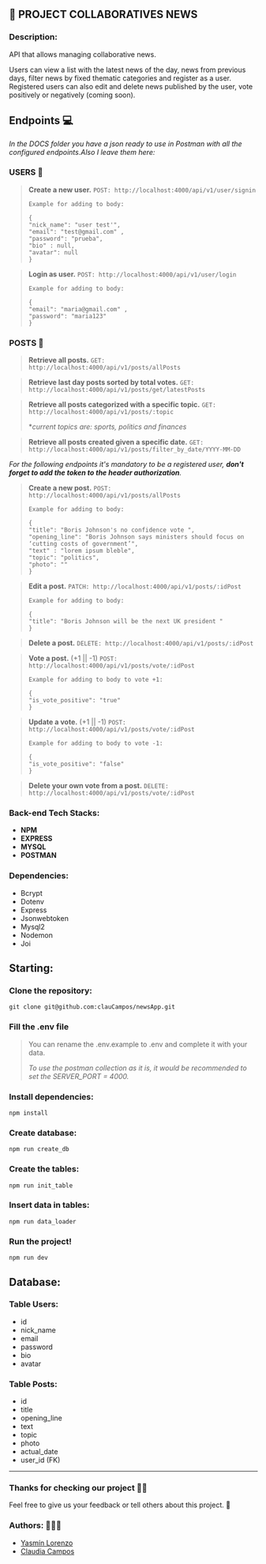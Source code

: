 ## 📝 PROJECT COLLABORATIVES NEWS

### Description: 

API that allows managing collaborative news.

Users can view a list with the latest news of the day, news from previous days, filter news by 
fixed thematic categories and register as a user.
Registered users can also edit and delete news published by the user, vote positively or negatively (coming soon).

## Endpoints 💻

_In the DOCS folder you have a json ready to use in Postman with all the configured endpoints.Also I leave them here:_

### USERS 👤

>__Create a new user.__
`POST: http://localhost:4000/api/v1/user/signin`
>```
>Example for adding to body:
>
>{
>"nick_name": "user test'",
>"email": "test@gmail.com" ,
>"password": "prueba",
>"bio" : null,
>"avatar": null
>}

>
>__Login as user.__ 
`POST: http://localhost:4000/api/v1/user/login`
> ```
> Example for adding to body:
>
> {
> "email": "maria@gmail.com" ,
> "password": "maria123"
> }

### POSTS 💬

>__Retrieve all posts.__
`GET: http://localhost:4000/api/v1/posts/allPosts`


>__Retrieve last day posts sorted by total votes.__
`GET: http://localhost:4000/api/v1/posts/get/latestPosts`

>__Retrieve all posts categorized with a specific topic.__
`GET: http://localhost:4000/api/v1/posts/:topic
`
>
> **current topics are: sports, politics and finances*

>__Retrieve all posts created given a specific date.__
`GET: http://localhost:4000/api/v1/posts/filter_by_date/YYYY-MM-DD`

_For the following endpoints it's mandatory to be a registered user, **don't forget to add the token to the header authorization**._

>__Create a new post.__
`POST: http://localhost:4000/api/v1/posts/allPosts`
>```
>Example for adding to body:
>
>{
>"title": "Boris Johnson's no confidence vote ",
>"opening_line": "Boris Johnson says ministers should focus on ‘cutting costs of government’",
>"text" : "lorem ipsum bleble",
>"topic": "politics",
>"photo": ""
>}

>__Edit a post.__ `PATCH: http://localhost:4000/api/v1/posts/:idPost`
>```
>Example for adding to body:
>
>{
>"title": "Boris Johnson will be the next UK president "
> }

>__Delete a post.__
`DELETE: http://localhost:4000/api/v1/posts/:idPost`

>__Vote a post.__ (+1 || -1)
`POST: http://localhost:4000/api/v1/posts/vote/:idPost`
>```
>Example for adding to body to vote +1:
>
>{
>"is_vote_positive": "true"
>}

>__Update a vote.__ (+1 || -1)
`POST: http://localhost:4000/api/v1/posts/vote/:idPost`
>```
>Example for adding to body to vote -1:
>
>{
>"is_vote_positive": "false"
>}

>__Delete your own vote from a post.__
`DELETE: http://localhost:4000/api/v1/posts/vote/:idPost`

### Back-end Tech Stacks:

- **NPM**
- **EXPRESS**
- **MYSQL**
- **POSTMAN**

### Dependencies:

- Bcrypt 
- Dotenv 
- Express
- Jsonwebtoken
- Mysql2
- Nodemon
- Joi

## Starting:

### Clone the repository:

`git clone git@github.com:clauCampos/newsApp.git`

### Fill the .env file 

> You can rename the .env.example to .env and complete it with your data. 
>
>_To use the postman collection as it is, it would be recommended 
> to set the SERVER_PORT = 4000._

### Install dependencies:

```
npm install
```


### Create database: 

```
npm run create_db
```
### Create the tables:

```
npm run init_table
```

### Insert data in tables:

```
npm run data_loader
```

### Run the project!

```
npm run dev
```

## Database:

### Table Users:
- id
- nick_name
- email
- password
- bio
- avatar

### Table Posts: ###
- id
- title
- opening_line
- text
- topic
- photo
- actual_date
- user_id (FK)

---

### Thanks for checking our project 🙏🏼

Feel free to give us your feedback or tell others about this project. 📢 

### Authors: 👩🏽‍💻

- [Yasmín Lorenzo](https://github.com/yassscoder)
- [Claudia Campos](https://github.com/clauCampos)

